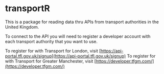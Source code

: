 # transportR
This is a package for reading data thru APIs from transport authorities in the United Kingdom. 

To connect to the API you will need to register a developer account with each transport authority that you want to use. 

To register for with Transport for London, visit [https://api-portal.tfl.gov.uk/signup](https://api-portal.tfl.gov.uk/signup)
To register for with Transport for Greater Manchester, visit [https://developer.tfgm.com/](https://developer.tfgm.com/)

